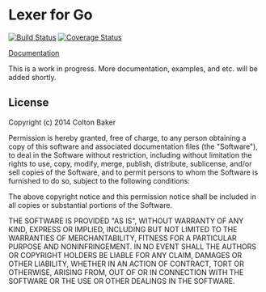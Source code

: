 # Lexer for Go

[![Build Status](https://travis-ci.org/Southern/lexer.svg?branch=master)](https://travis-ci.org/Southern/lexer) [![Coverage Status](https://img.shields.io/coveralls/Southern/lexer.svg)](https://coveralls.io/r/Southern/lexer?branch=master)

[Documentation](https://godoc.org/github.com/Southern/lexer)

This is a work in progress. More documentation, examples, and etc. will be added shortly.

## License
Copyright (c) 2014 Colton Baker

Permission is hereby granted, free of charge, to any person obtaining a copy of this software and associated documentation files (the "Software"), to deal in the Software without restriction, including without limitation the rights to use, copy, modify, merge, publish, distribute, sublicense, and/or sell copies of the Software, and to permit persons to whom the Software is furnished to do so, subject to the following conditions:

The above copyright notice and this permission notice shall be included in all copies or substantial portions of the Software.

THE SOFTWARE IS PROVIDED "AS IS", WITHOUT WARRANTY OF ANY KIND, EXPRESS OR IMPLIED, INCLUDING BUT NOT LIMITED TO THE WARRANTIES OF MERCHANTABILITY, FITNESS FOR A PARTICULAR PURPOSE AND NONINFRINGEMENT. IN NO EVENT SHALL THE AUTHORS OR COPYRIGHT HOLDERS BE LIABLE FOR ANY CLAIM, DAMAGES OR OTHER LIABILITY, WHETHER IN AN ACTION OF CONTRACT, TORT OR OTHERWISE, ARISING FROM, OUT OF OR IN CONNECTION WITH THE SOFTWARE OR THE USE OR OTHER DEALINGS IN THE SOFTWARE.
